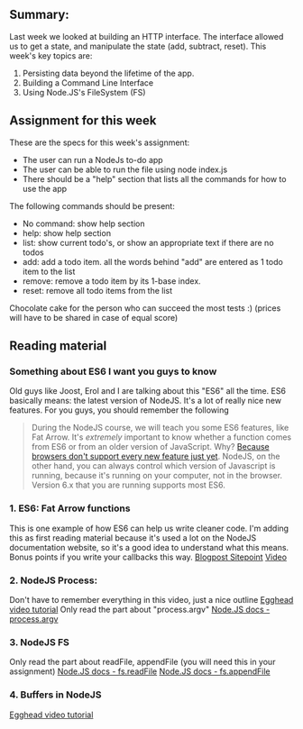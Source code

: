 ## Summary:
Last week we looked at building an HTTP interface. The interface allowed us to get a state, and manipulate the state (add, subtract, reset). This week's key topics are:
1. Persisting data beyond the lifetime of the app.
1. Building a Command Line Interface
1. Using Node.JS's FileSystem (FS)

## Assignment for this week
These are the specs for this week's assignment:
- The user can run a NodeJs to-do app
- The user can be able to run the file using node index.js
- There should be a "help" section that lists all the commands for how to use the app

The following commands should be present:
- No command: show help section
- help: show help section
- list: show current todo's, or show an appropriate text if there are no todos
- add: add a todo item. all the words behind "add" are entered as 1 todo item to the list
- remove: remove a todo item by its 1-base index.
- reset: remove all todo items from the list

Chocolate cake for the person who can succeed the most tests :) (prices will have to be shared in case of equal score)

## Reading material

### Something about ES6 I want you guys to know
Old guys like Joost, Erol and I are talking about this "ES6" all the time. ES6 basically means: the latest version of NodeJS. It's a lot of really nice new features. For you guys, you should remember the following
> During the NodeJS course, we will teach you some ES6 features, like Fat Arrow. It's *extremely* important to know whether a function comes from ES6 or from an older version of JavaScript. Why? [Because browsers don't support every new feature just yet](http://kangax.github.io/compat-table/es6/). NodeJS, on the other hand, you can always control which version of Javascript is running, because it's running on your computer, not in the browser. Version 6.x that you are running supports most ES6. 

### 1. ES6: Fat Arrow functions
This is one example of how ES6 can help us write cleaner code. I'm adding this as first reading material because it's used a lot on the NodeJS documentation website, so it's a good idea to understand what this means. Bonus points if you write your callbacks this way. 
[Blogpost Sitepoint]([https://www.sitepoint.com/es6-arrow-functions-new-fat-concise-syntax-javascript/)
[Video]([https://www.youtube.com/watch?v=J85lRtO_yjY)

### 2. NodeJS Process: 
Don't have to remember everything in this video, just a nice outline
[Egghead video tutorial](https://egghead.io/lessons/node-js-the-node-js-process-object)
Only read the part about "process.argv"
[Node.JS docs - process.argv](https://nodejs.org/docs/latest/api/process.html#process_process_argv)

### 3. NodeJS FS
Only read the part about readFile, appendFile (you will need this in your assignment)
[Node.JS docs - fs.readFile](https://nodejs.org/api/fs.html#fs_fs_readfile_file_options_callback)
[Node.JS docs - fs.appendFile](https://nodejs.org/api/fs.html#fs_fs_appendfile_file_data_options_callback)

### 4. Buffers in NodeJS
[Egghead video tutorial](https://egghead.io/lessons/node-js-node-js-buffers)